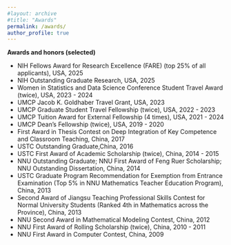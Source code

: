 ```yaml
---
#layout: archive
#title: "Awards"
permalink: /awards/
author_profile: true
---
```


<b>Awards and honors (selected) </b>
- NIH Fellows Award for Research Excellence (FARE) (top 25% of all applicants), USA, 2025
- NIH Outstanding Graduate Research, USA, 2025
- Women in Statistics and Data Science Conference Student Travel Award (twice), USA, 2023 - 2024
- UMCP Jacob K. Goldhaber Travel Grant, USA, 2023
- UMCP Graduate Student Travel Fellowship (twice), USA, 2022 - 2023
- UMCP Tuition Award for External Fellowship (4 times), USA, 2021 - 2024
- UMCP Dean’s Fellowship (twice), USA, 2019 - 2020
- First Award in Thesis Contest on Deep Integration of Key Competence and Classroom Teaching, China, 2017
- USTC Outstanding Graduate,China, 2016  
- USTC First Award of Academic Scholarship (twice), China, 2014 - 2015        
- NNU Outstanding Graduate; NNU First Award of Feng Ruer Scholarship; NNU Outstanding Dissertation, China, 2014    
- USTC Graduate Program Recommendation for Exemption from Entrance Examination (Top 5% in NNU Mathematics Teacher Education Program), China, 2013  
- Second Award of Jiangsu Teaching Professional Skills Contest for Normal University Students (Ranked 4th in Mathematics across the Province), China, 2013  
- NNU Second Award in Mathematical Modeling Contest, China, 2012  
- NNU First Award of Rolling Scholarship (twice), China, 2010 - 2011  
- NNU First Award in Computer Contest, China, 2009  
